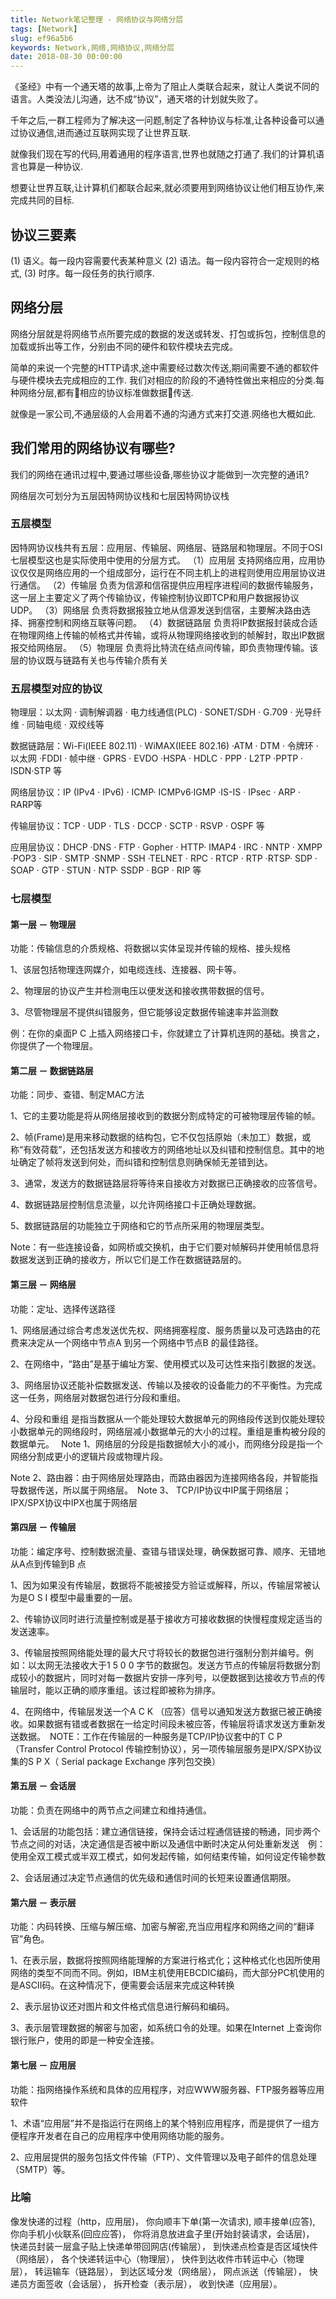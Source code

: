 ```yaml
---
title: Network笔记整理 - 网络协议与网络分层
tags: [Network]
slug: ef96a5b6
keywords: Network,网络,网络协议,网络分层
date: 2018-08-30 00:00:00
---
```

《圣经》中有一个通天塔的故事,上帝为了阻止人类联合起来，就让人类说不同的语言。人类没法儿沟通，达不成“协议”，通天塔的计划就失败了。

千年之后,一群工程师为了解决这一问题,制定了各种协议与标准,让各种设备可以通过协议通信,进而通过互联网实现了让世界互联.

就像我们现在写的代码,用着通用的程序语言,世界也就随之打通了.我们的计算机语言也算是一种协议.

想要让世界互联,让计算机们都联合起来,就必须要用到网络协议让他们相互协作,来完成共同的目标.

## 协议三要素

(1) 语义。每一段内容需要代表某种意义
(2) 语法。每一段内容符合一定规则的格式,
(3) 时序。每一段任务的执行顺序.

## 网络分层

网络分层就是将网络节点所要完成的数据的发送或转发、打包或拆包，控制信息的加载或拆出等工作，分别由不同的硬件和软件模块去完成。

简单的来说一个完整的HTTP请求,途中需要经过数次传送,期间需要不通的都软件与硬件模块去完成相应的工作.
我们对相应的阶段的不通特性做出来相应的分类.每种网络分层,都有相应的协议标准做数据传送.

就像是一家公司,不通层级的人会用着不通的沟通方式来打交道.网络也大概如此.


## 我们常用的网络协议有哪些? 

我们的网络在通讯过程中,要通过哪些设备,哪些协议才能做到一次完整的通讯?

网络层次可划分为五层因特网协议栈和七层因特网协议栈

### 五层模型

因特网协议栈共有五层：应用层、传输层、网络层、链路层和物理层。不同于OSI七层模型这也是实际使用中使用的分层方式。 
（1）应用层
支持网络应用，应用协议仅仅是网络应用的一个组成部分，运行在不同主机上的进程则使用应用层协议进行通信。
（2）传输层
负责为信源和信宿提供应用程序进程间的数据传输服务，这一层上主要定义了两个传输协议，传输控制协议即TCP和用户数据报协议UDP。
（3）网络层
负责将数据报独立地从信源发送到信宿，主要解决路由选择、拥塞控制和网络互联等问题。
（4）数据链路层
负责将IP数据报封装成合适在物理网络上传输的帧格式并传输，或将从物理网络接收到的帧解封，取出IP数据报交给网络层。
（5）物理层
负责将比特流在结点间传输，即负责物理传输。该层的协议既与链路有关也与传输介质有关

### 五层模型对应的协议

物理层：以太网 · 调制解调器 · 电力线通信(PLC) · SONET/SDH · G.709 · 光导纤维 · 同轴电缆 · 双绞线等

数据链路层：Wi-Fi(IEEE 802.11) · WiMAX(IEEE 802.16) ·ATM · DTM · 令牌环 · 以太网 ·FDDI · 帧中继 · GPRS · EVDO ·HSPA · HDLC · PPP · L2TP ·PPTP · ISDN·STP 等

网络层协议：IP (IPv4 · IPv6) · ICMP· ICMPv6·IGMP ·IS-IS · IPsec · ARP · RARP等

传输层协议：TCP · UDP · TLS · DCCP · SCTP · RSVP · OSPF 等

应用层协议：DHCP ·DNS · FTP · Gopher · HTTP· IMAP4 · IRC · NNTP · XMPP ·POP3 · SIP · SMTP ·SNMP · SSH ·TELNET · RPC · RTCP · RTP ·RTSP· SDP · SOAP · GTP · STUN · NTP· SSDP · BGP · RIP 等



### 七层模型
#### 第一层 － 物理层

功能：传输信息的介质规格、将数据以实体呈现并传输的规格、接头规格　

1、该层包括物理连网媒介，如电缆连线、连接器、网卡等。　

2、物理层的协议产生并检测电压以便发送和接收携带数据的信号。　

3、尽管物理层不提供纠错服务，但它能够设定数据传输速率并监测数　

例：在你的桌面P C 上插入网络接口卡，你就建立了计算机连网的基础。换言之，你提供了一个物理层。
#### 第二层 － 数据链路层
功能：同步、查错、制定MAC方法　

1、它的主要功能是将从网络层接收到的数据分割成特定的可被物理层传输的帧。　

2、帧(Frame)是用来移动数据的结构包，它不仅包括原始（未加工）数据，或称“有效荷载”，还包括发送方和接收方的网络地址以及纠错和控制信息。其中的地址确定了帧将发送到何处，而纠错和控制信息则确保帧无差错到达。　

3、通常，发送方的数据链路层将等待来自接收方对数据已正确接收的应答信号。　

4、数据链路层控制信息流量，以允许网络接口卡正确处理数据。　

5、数据链路层的功能独立于网络和它的节点所采用的物理层类型。　

Note：有一些连接设备，如网桥或交换机，由于它们要对帧解码并使用帧信息将数据发送到正确的接收方，所以它们是工作在数据链路层的。

#### 第三层 － 网络层
功能：定址、选择传送路径　

1、网络层通过综合考虑发送优先权、网络拥塞程度、服务质量以及可选路由的花费来决定从一个网络中节点A 到另一个网络中节点B 的最佳路径。　

2、在网络中，“路由”是基于编址方案、使用模式以及可达性来指引数据的发送。　

3、网络层协议还能补偿数据发送、传输以及接收的设备能力的不平衡性。为完成这一任务，网络层对数据包进行分段和重组。　

4、分段和重组 是指当数据从一个能处理较大数据单元的网络段传送到仅能处理较小数据单元的网络段时，网络层减小数据单元的大小的过程。重组是重构被分段的数据单元。　
Note 1、网络层的分段是指数据帧大小的减小，而网络分段是指一个网络分割成更小的逻辑片段或物理片段。　

Note 2、路由器：由于网络层处理路由，而路由器因为连接网络各段，并智能指导数据传送，所以属于网络层。　Note 3、 TCP/IP协议中IP属于网络层；IPX/SPX协议中IPX也属于网络层

#### 第四层 － 传输层
功能：编定序号、控制数据流量、查错与错误处理，确保数据可靠、顺序、无错地从A点到传输到B 点　

1、因为如果没有传输层，数据将不能被接受方验证或解释，所以，传输层常被认为是O S I 模型中最重要的一层。　

2、传输协议同时进行流量控制或是基于接收方可接收数据的快慢程度规定适当的发送速率。　

3、传输层按照网络能处理的最大尺寸将较长的数据包进行强制分割并编号。例如：以太网无法接收大于1 5 0 0 字节的数据包。发送方节点的传输层将数据分割成较小的数据片，同时对每一数据片安排一序列号，以便数据到达接收方节点的传输层时，能以正确的顺序重组。该过程即被称为排序。　

4、在网络中，传输层发送一个A C K （应答）信号以通知发送方数据已被正确接收。如果数据有错或者数据在一给定时间段未被应答，传输层将请求发送方重新发送数据。　NOTE：工作在传输层的一种服务是TCP/IP协议套中的T C P（Transfer Control Protocol 传输控制协议），另一项传输层服务是IPX/SPX协议集的S P X（ Serial package Exchange 序列包交换）

#### 第五层 － 会话层
功能：负责在网络中的两节点之间建立和维持通信。　

1、会话层的功能包括：建立通信链接，保持会话过程通信链接的畅通，同步两个节点之间的对话，决定通信是否被中断以及通信中断时决定从何处重新发送　例：使用全双工模式或半双工模式，如何发起传输，如何结束传输，如何设定传输参数　

2、会话层通过决定节点通信的优先级和通信时间的长短来设置通信期限。

#### 第六层 － 表示层
功能：内码转换、压缩与解压缩、加密与解密,充当应用程序和网络之间的“翻译官”角色。

1、在表示层，数据将按照网络能理解的方案进行格式化；这种格式化也因所使用网络的类型不同而不同。例如，IBM主机使用EBCDIC编码，而大部分PC机使用的是ASCII码。在这种情况下，便需要会话层来完成这种转换　

2、表示层协议还对图片和文件格式信息进行解码和编码。　

3、表示层管理数据的解密与加密，如系统口令的处理。如果在Internet 上查询你银行账户，使用的即是一种安全连接。 

#### 第七层 － 应用层
功能：指网络操作系统和具体的应用程序，对应WWW服务器、FTP服务器等应用软件　

1、术语“应用层”并不是指运行在网络上的某个特别应用程序，而是提供了一组方便程序开发者在自己的应用程序中使用网络功能的服务。　

2、应用层提供的服务包括文件传输（FTP）、文件管理以及电子邮件的信息处理（SMTP）等。


### 比喻

像发快递的过程（http，应用层)，
你向顺丰下单(第一次请求),
顺丰接单(应答),
你向手机小伙联系(回应应答)，
你将消息放进盒子里(开始封装请求，会话层)，
快递员封装一层盒子贴上快递单带回网店(传输层），
到快递点检查是否区域快件（网络层），
各个快递转运中心（物理层），
快件到达收件市转运中心（物理层），
转运输车（链路层），
到达区域分发（网络层），
网点派送（传输层），
快递员方面签收（会话层），
拆开检查（表示层），
收到快递（应用层）。